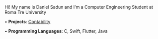 Hi! My name is Daniel Sadun and I'm a Computer Engineering Student at Roma Tre University

• **Projects**: 
[Contability](https://apps.apple.com/it/app/contability/id1618934016)

• **Programming Languages**:
C, Swift, Flutter, Java
